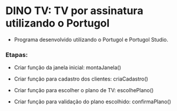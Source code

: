 # DINO TV: TV por assinatura utilizando o Portugol

- Programa desenvolvido utilizando o Portugol e Portugol Studio.



### Etapas:

- Criar função da janela inicial: montaJanela()

- Criar função para cadastro dos clientes: criaCadastro()

- Criar função para escolher o plano de TV: escolhePlano()

- Criar função para validação do plano escolhido: confirmaPlano()

  ​

